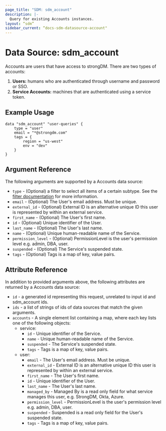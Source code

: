 ```yaml
---
page_title: "SDM: sdm_account"
description: |-
  Query for existing Accounts instances.
layout: “sdm”
sidebar_current: “docs-sdm-datasource-account"
---
```

# Data Source: sdm_account

Accounts are users that have access to strongDM. There are two types of accounts:
 1. **Users:** humans who are authenticated through username and password or SSO.
 2. **Service Accounts:** machines that are authenticated using a service token.
## Example Usage

```hcl
data "sdm_account" "user-queries" {
    type = "user"
    email = "*@strongdm.com"
    tags = {
        region = "us-west"
        env = "dev"
    }    
}
```
## Argument Reference
The following arguments are supported by a Accounts data source:
* `type` - (Optional) a filter to select all items of a certain subtype. See the [filter documentation](https://www.strongdm.com/docs/automation/getting-started/filters) for more information.
* `email` - (Optional) The User's email address. Must be unique.
* `external_id` - (Optional) External ID is an alternative unique ID this user is represented by within an external service.
* `first_name` - (Optional) The User's first name.
* `id` - (Optional) Unique identifier of the User.
* `last_name` - (Optional) The User's last name.
* `name` - (Optional) Unique human-readable name of the Service.
* `permission_level` - (Optional) PermissionLevel is the user's permission level e.g. admin, DBA, user.
* `suspended` - (Optional) The Service's suspended state.
* `tags` - (Optional) Tags is a map of key, value pairs.
## Attribute Reference
In addition to provided arguments above, the following attributes are returned by a Accounts data source:
* `id` - a generated id representing this request, unrelated to input id and sdm_account ids.
* `ids` - a list of strings of ids of data sources that match the given arguments.
* `accounts` - A single element list containing a map, where each key lists one of the following objects:
	* service:
		* `id` - Unique identifier of the Service.
		* `name` - Unique human-readable name of the Service.
		* `suspended` - The Service's suspended state.
		* `tags` - Tags is a map of key, value pairs.
	* user:
		* `email` - The User's email address. Must be unique.
		* `external_id` - External ID is an alternative unique ID this user is represented by within an external service.
		* `first_name` - The User's first name.
		* `id` - Unique identifier of the User.
		* `last_name` - The User's last name.
		* `managed_by` - Managed By is a read only field for what service manages this user, e.g. StrongDM, Okta, Azure.
		* `permission_level` - PermissionLevel is the user's permission level e.g. admin, DBA, user.
		* `suspended` - Suspended is a read only field for the User's suspended state.
		* `tags` - Tags is a map of key, value pairs.
